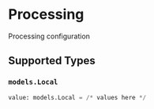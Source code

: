 # Processing

Processing configuration


## Supported Types

### `models.Local`

```python
value: models.Local = /* values here */
```

